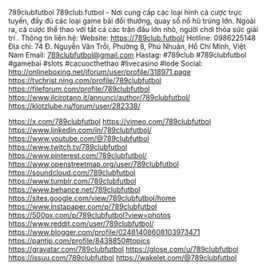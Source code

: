 789clubfutbol
789club.futbol - Nơi cung cấp các loại hình cá cược trực tuyến, đầy đủ các loại game bài đổi thưởng, quay số nổ hũ trúng lớn. 
Ngoài ra, cá cược thể thao với tất cá các trận đấu lớn nhỏ, người chơi thỏa sức giải trí .
Thông tin liên hệ: 
Website: https://789club.futbol/
Hotline: 0986225148
Địa chỉ: 74 Đ. Nguyễn Văn Trỗi, Phường 8, Phú Nhuận, Hồ Chí Minh, Việt Nam
Email: 789clubfutbol@gmail.com
Hastag: #789club #789clubfutbol #gamebai #slots #cacuocthethao #livecasino #lode
Social:
http://onlineboxing.net/jforum/user/profile/318971.page
https://tvchrist.ning.com/profile/789clubfutbol
https://fileforum.com/profile/789clubfutbol
https://www.ilcirotano.it/annunci/author/789clubfutbol/
https://klotzlube.ru/forum/user/282338/

https://x.com/789clubfutbol
https://vimeo.com/789clubfutbol
https://www.linkedin.com/in/789clubfutbol/
https://www.youtube.com/@789clubfutbol
https://www.twitch.tv/789clubfutbol
https://www.pinterest.com/789clubfutbol/
https://www.openstreetmap.org/user/789clubfutbol
https://soundcloud.com/789clubfutbol
https://www.tumblr.com/789clubfutbol
https://www.behance.net/789clubfutbol
https://sites.google.com/view/789clubfutbol/home
https://www.instapaper.com/p/789clubfutbol
https://500px.com/p/789clubfutbol?view=photos
https://www.reddit.com/user/789clubfutbol/
https://www.blogger.com/profile/02481408608103973471
https://pantip.com/profile/8438850#topics
https://gravatar.com/789clubfutbol
https://glose.com/u/789clubfutbol
https://issuu.com/789clubfutbol
https://wakelet.com/@789clubfutbol